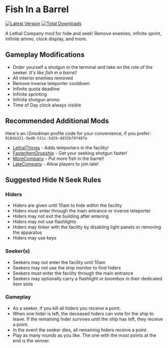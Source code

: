 # Fish In a Barrel

[![Latest Version](https://img.shields.io/thunderstore/v/JaredIsCoding/FishInABarrel?logo=thunderstore&logoColor=white)](https://thunderstore.io/c/lethal-company/p/JaredIsCoding/FishInABarrel)
[![Total Downloads](https://img.shields.io/thunderstore/dt/JaredIsCoding/FishInABarrel?logo=thunderstore&logoColor=white)](https://thunderstore.io/c/lethal-company/p/JaredIsCoding/FishInABarrel)

A Lethal Company mod for hide and seek! Remove enemies, infinite sprint, infinite ammo, clock display, and more.

## Gameplay Modifications
- Order yourself a shotgun in the terminal and take on the role of the seeker. *It's like fish in a barrel!*
- All interior enemies removed
- Remove inverse teleporter cooldown
- Infinite quota deadline
- Infinite sprinting
- Infinite shotgun ammo
- Time of Day clock always visible

## Recommended Additional Mods

Here's an r2modman profile code for your convenience, if you prefer: `018da321-3ed0-511c-5d29-dd32bf9f487a`

- [LethalThings](https://thunderstore.io/c/lethal-company/p/Evaisa/LethalThings/) - Adds teleporters in the facility!
- [FasterItemDropship](https://thunderstore.io/c/lethal-company/p/FlipMods/FasterItemDropship/) - Get your seeking shotgun faster!
- [MoreCompany](https://thunderstore.io/c/lethal-company/p/notnotnotswipez/MoreCompany/) - Put more fish in the barrel!
- [LateCompany](https://thunderstore.io/c/lethal-company/p/anormaltwig/LateCompany/) - Allow players to join late!

## Suggested Hide N Seek Rules

### Hiders
- Hiders are given until 10am to hide *within* the facility
- Hiders must enter through the main entrance or inverse teleporter
- Hiders may not exit the building after entering
- Hiders may not use flashlights
- Hiders may tinker with the facility by disabling light panels or removing the apparatus
- Hiders may use keys

### Seeker(s)
- Seekers may not enter the facility until 10am
- Seekers may not use the ship monitor to find hiders
- Seekers must enter the facility through the main entrance
- Seekers may optionally carry a flashlight or boombox in their dedicated item slots

### Gameplay
- As a seeker, if you kill all hiders you receive a point.
- When one hider is left, the deceased hiders can vote for the ship to leave. If the remaining hider survives until the ship has left, they receive a point.
- In the event the seeker dies, all remaining hiders receive a point.
- Play as many rounds as you like. The one with the most points at the end is the winner.